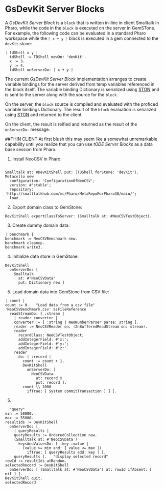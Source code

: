 # GsDevKit Server Blocks
A *GsDevKit Server Block* is a `block` that is written in-line in client Smalltalk in Pharo, while the code in the `block` is executed on the server in GemSTone.
For example, the following code can be evaluated in a standard Pharo workspace while the `[ x + y ]` block is executed in a gem connected to the `devKit` stone:

```Smalltalk
| tdShell x y |
  tdShell := TDShell newOn: 'devKit'.
  x := 3.
  y := 4.
  tdShell onServerDo: [ x + y ]
```

The current *GsDevKit Server Block* implementation arranges to create variable bindings for the server derived from temp variables referenced in the block itself.
The variable binding Dictionary is serialized using [STON][1] and is sent to the server along with the source for the `block`.

On the server, the `block` source is compiled and evaluated with the proficed variable bindings Dictionary.
The result of the `block` evaluation is serialized using [STON][1] and returned to the client.

On the client, the result is reified and returned as the result of the `onServerDo:` message.

##THIN CLIENT
At first blush this may seem like a somewhat unremarkable capability until you realize that you can use *tODE Server Blocks* as a data base session from Pharo.

1. Install NeoCSV in Pharo:
  ```Smalltalk

  Smalltalk at: #DevKitShell put: (TDShell forStone: 'devKit').
  Metacello new
    configuration: 'ConfigurationOfNeoCSV';
    version: #'stable';
    repository: 'http://smalltalkhub.com/mc/Pharo/MetaRepoForPharo30/main/';
    load.
  ```

2. Export domain class to GemStone:
  ```Smalltalk
  DevKitShell exportClassToServer: (Smalltalk at: #NeoCSVTestObject).
  ```

3. Create dummy domain data:
  ```Smalltalk
  | benchmark |
  benchmark := NeoCSVBenchmark new.
  benchmark cleanup.
  benchmark write3.
  ```

4. Initialize data store in GemStone:
  ```Smalltalk
  DevKitShell
    onServerDo: [ 
      Smalltalk
        at: #'NeoCSVData'
        put: Dictionary new ]
  ```

5. Load domain data into GemStone from CSV file:
  ```Smalltalk
  | count |
  count := 0.	"Load data from a csv file"
  'NeoCSVBenchmark.csv' asFileReference
    readStreamDo: [ :stream | 
      | reader converter |
      converter := [ :string | NeoNumberParser parse: string ].
      reader := NeoCSVReader on: (ZnBufferedReadStream on: stream).
      reader
        recordClass: NeoCSVTestObject;
        addIntegerField: #'x:';
        addIntegerField: #'y:';
        addIntegerField: #'z:'.
      reader
        do: [ :record | 
          count := count + 1.
          DevKitShell
            onServerDo: [ 
              NeoCSVData
                at: record x
                put: record ].
          count \\ 1000
            ifTrue: [ System commitTransaction ] ] ].
  ```

5. 

  ```Smalltalk
	"query"
  min := 50000.
  max := 55000.
  resultIds := DevKitShell
    onServerDo: [ 
      | queryResults |
      queryResults := OrderedCollection new.
      (Smalltalk at: #'NeoCSVData')
        keysAndValuesDo: [ :key :value | 
          (value >= min and: [ value <= max ])
            ifTrue: [ queryResults add: key ] ].
      queryResults ].	"display selected record"
  rowId := resultIds atRandom.
  selectedRecord := DevKitShell
    onServerDo: [ (Smalltalk at: #'NeoCSVData') at: rowId ifAbsent: [ nil ] ].
  DevKitShell quit.
  selectedRecord
  ```

[1]: https://github.com/GsDevKit/ston#ston---smalltalk-object-notation
